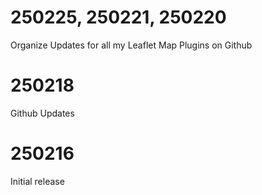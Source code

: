 # 250225, 250221, 250220

Organize Updates for all my Leaflet Map Plugins on Github

# 250218

Github Updates

# 250216

Initial release
